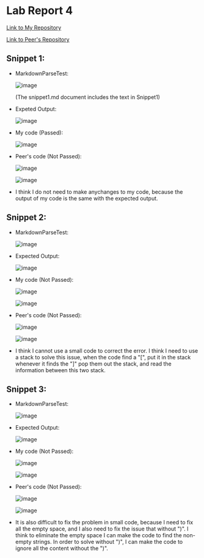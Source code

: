 # Lab Report 4

[Link to My Repository ](https://github.com/Henryfzh/CSE-15L-Markdown-parser)

[Link to Peer's Repository](https://github.com/tcarman/markdown-parser)

## Snippet 1:

- MarkdownParseTest:

  ![image](https://user-images.githubusercontent.com/59184714/169658195-57bbb7cd-b190-4744-ba6b-15c9785eb30f.png)
  
  (The snippet1.md document includes the text in Snippet1)

- Expeted Output:

  ![image](https://user-images.githubusercontent.com/59184714/169351285-2967c435-f690-4512-9167-505588f75b45.png)

- My code (Passed):

  ![image](https://user-images.githubusercontent.com/59184714/169345030-a335c388-7e94-4899-b73e-3845b78efed3.png)

- Peer's code (Not Passed):

  ![image](https://user-images.githubusercontent.com/59184714/169347367-d85b7923-4482-4227-946c-7809c02ad4dc.png)
  
  ![image](https://user-images.githubusercontent.com/59184714/169658365-d05c348c-184b-4789-85c9-03500e9ce1c4.png)

  
- I think I do not need to make anychanges to my code, because the output of my code is the same with the expected output.
  
## Snippet 2:

- MarkdownParseTest:

  ![image](https://user-images.githubusercontent.com/59184714/169658638-ee25b5e9-0ccc-40b8-994b-a028213eb674.png)

- Expected Output:

  ![image](https://user-images.githubusercontent.com/59184714/169354054-74121638-cd10-4d1a-b517-fdb71737e548.png)

- My code (Not Passed):

  ![image](https://user-images.githubusercontent.com/59184714/169345723-6d185012-7bd2-4106-b2f9-da4b272d704b.png)
  
  ![image](https://user-images.githubusercontent.com/59184714/169658433-b87ed811-e011-4382-a122-dc54719393d1.png)


- Peer's code (Not Passed):

  ![image](https://user-images.githubusercontent.com/59184714/169347557-2bc50d32-ef0c-4a52-8047-41e7b53aa7e3.png)
  
  ![image](https://user-images.githubusercontent.com/59184714/169658417-6a69dad8-bc98-4054-9c76-9cb38f5636e4.png)


- I think I cannot use a small code to correct the error. I think I need to use a stack to solve this issue, when the code find a "[", put it in the stack whenever it finds the "]" pop them out the stack, and read the information between this two stack. 


## Snippet 3:

- MarkdownParseTest:

  ![image](https://user-images.githubusercontent.com/59184714/169658620-fa00eb6e-771b-4ce2-aae0-acfcb0d960cb.png)

- Expected Output:

  ![image](https://user-images.githubusercontent.com/59184714/169657294-e50d6d19-d14a-4b67-85e8-0dc81b313e14.png)

- My code (Not Passed):

  ![image](https://user-images.githubusercontent.com/59184714/169345842-bde14ab5-5f29-478f-872a-3b56f6148a76.png)
  
  ![image](https://user-images.githubusercontent.com/59184714/169658504-1de8e763-1e3e-4fa2-a212-b25df6fab428.png)

- Peer's code (Not Passed):

  ![image](https://user-images.githubusercontent.com/59184714/169347461-5f40e9ae-2aa7-437e-bed2-0890d0af4201.png)
  
  ![image](https://user-images.githubusercontent.com/59184714/169658526-1e32d37a-aad1-4e72-9cc8-d6d3a78e55c5.png)

  
 - It is also difficult to fix the problem in small code, because I need to fix all the empty space, and I also need to fix the issue that without ")". I think to eliminate the empty space I can make the code to find the non-empty strings. In order to solve without ")", I can make the code to ignore all the content without the ")".

